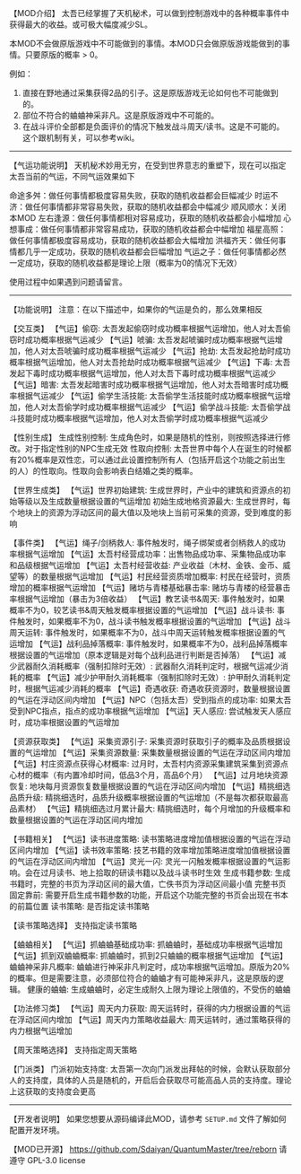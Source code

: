 【MOD介绍】
太吾已经掌握了天机秘术，可以做到控制游戏中的各种概率事件中获得最大的收益。或可极大幅度减少SL。

本MOD不会做原版游戏中不可能做到的事情。本MOD只会做原版游戏能做到的事情。只要原版的概率 > 0。

例如：
1. 直接在野地通过采集获得2品的引子。这是原版游戏无论如何也不可能做到的。
2. 部位不符合的蛐蛐神采非凡。这是原版游戏中不可能的。
3. 在战斗评价全部都是负面评价的情况下触发战斗周天/读书。这是不可能的。这个跟机制有关，可以参考wiki。

---

【气运功能说明】
天机秘术妙用无穷，在受到世界意志的重塑下，现在可以指定太吾当前的气运，不同气运效果如下

命途多舛：做任何事情都极度容易失败，获取的随机收益都会巨幅减少
时运不济：做任何事情都非常容易失败，获取的随机收益都会中幅减少
顺风顺水：关闭本MOD
左右逢源：做任何事情都相对容易成功，获取的随机收益都会小幅增加
心想事成：做任何事情都非常容易成功，获取的随机收益都会中幅增加
福星高照：做任何事情都极度容易成功，获取的随机收益都会大幅增加
洪福齐天：做任何事情都几乎一定成功，获取的随机收益都会巨幅增加
气运之子：做任何事情都必然一定成功，获取的随机收益都是理论上限（概率为0的情况下无效）

使用过程中如果遇到问题请留言。

---

【功能说明】
注意：在以下描述中，如果你的气运是负的，那么效果相反

【交互类】
【气运】偷窃: 太吾发起偷窃时成功概率根据气运增加，他人对太吾偷窃时成功概率根据气运减少
【气运】唬骗: 太吾发起唬骗时成功概率根据气运增加，他人对太吾唬骗时成功概率根据气运减少
【气运】抢劫: 太吾发起抢劫时成功概率根据气运增加，他人对太吾抢劫时成功概率根据气运减少
【气运】下毒: 太吾发起下毒时成功概率根据气运增加，他人对太吾下毒时成功概率根据气运减少
【气运】暗害: 太吾发起暗害时成功概率根据气运增加，他人对太吾暗害时成功概率根据气运减少
【气运】偷学生活技能: 太吾偷学生活技能时成功概率根据气运增加，他人对太吾偷学时成功概率根据气运减少
【气运】偷学战斗技能: 太吾偷学战斗技能时成功概率根据气运增加，他人对太吾偷学时成功概率根据气运减少

【性别生成】
生成性别控制: 生成角色时，如果是随机的性别，则按照选择进行修改。对于指定性别的NPC生成无效
性取向控制: 太吾世界中每个人在诞生的时候都有20%概率是双性恋，可以通过此设置控制所有人（包括开启这个功能之前出生的人）的性取向。性取向会影响表白结婚之类的概率。

【世界生成类】
【气运】世界初始建筑: 生成世界时，产业中的建筑和资源点的初始等级以及生成数量根据设置的气运增加
初始生成地格资源最大: 生成世界时，每个地块上的资源为浮动区间的最大值以及地块上当前可采集的资源，受到难度的影响

【事件类】
【气运】绳子/剑柄救人: 事件触发时，绳子绑架或者剑柄救人的成功率根据气运增加
【气运】太吾村经营成功率：出售物品成功率、采集物品成功率和品级根据气运增加
【气运】太吾村经营收益: 产业收益（木材、金铁、金币、威望等）的数量根据气运增加
【气运】村民经营资质增加概率: 村民在经营时，资质增加的概率根据气运增加
【气运】赌坊与青楼基础暴击率: 赌坊与青楼的经营暴击率根据气运增加（暴击为3倍收益）
【气运】教艺读书&周天: 事件触发时，如果概率不为0，较艺读书&周天触发概率根据设置的气运增加
【气运】战斗读书: 事件触发时，如果概率不为0，战斗读书触发概率根据设置的气运增加
【气运】战斗周天运转: 事件触发时，如果概率不为0，战斗中周天运转触发概率根据设置的气运增加
【气运】战利品掉落概率: 事件触发时，如果概率不为0，战利品掉落概率根据设置的气运增加（原本逻辑是对每个战利品进行判断是否掉落）
【气运】减少武器耐久消耗概率（强制扣除时无效）: 武器耐久消耗判定时，根据气运减少消耗的概率
【气运】减少护甲耐久消耗概率（强制扣除时无效）: 护甲耐久消耗判定时，根据气运减少消耗的概率
【气运】奇遇收获: 奇遇收获资源时，数量根据设置的气运在浮动区间内增加
【气运】NPC（包括太吾）受到指点的成功率: 如果太吾受到NPC指点，指点的成功率根据气运增加
【气运】天人感应: 尝试触发天人感应时，成功率根据设置的气运增加

【资源获取类】
【气运】采集资源引子: 采集资源时获取引子的概率及品质根据设置的气运增加
【气运】采集资源数量: 采集数量根据设置的气运在浮动区间内增加
【气运】村庄资源点获得心材概率: 过月时，太吾村内资源采集建筑采集到资源点心材的概率（有内置冷却时间，低品3个月，高品6个月）
【气运】过月地块资源恢复: 地块每月资源恢复数量根据设置的气运在浮动区间内增加
【气运】精挑细选品质升级: 精挑细选时，品质升级概率根据设置的气运增加（不是每次都获取最高品素材）
【气运】精挑细选过月累计最大: 精挑细选时，每个月增加的升级概率和数量根据设置的气运在浮动区间内增加

【书籍相关】
【气运】读书进度策略: 读书策略进度增加值根据设置的气运在浮动区间内增加
【气运】读书效率策略: 技艺书籍的效率增加策略进度增加值根据设置的气运在浮动区间内增加
【气运】灵光一闪: 灵光一闪触发概率根据设置的气运影响。会在过月读书、地上拾取的研读书籍以及战斗读书时生效
生成书籍参数: 生成书籍时，完整的书页为浮动区间的最大值，亡佚书页为浮动区间最小值
完整书页固定靠前: 需要开启生成书籍参数的功能，开启这个功能完整的书页会出现在书本的前篇位置
读书策略: 是否指定读书策略

【读书策略选择】
支持指定读书策略

【蛐蛐相关】
【气运】抓蛐蛐基础成功率: 抓蛐蛐时，基础成功率根据气运增加
【气运】抓到双蛐蛐概率: 抓蛐蛐时，抓到2只蛐蛐的概率根据气运增加
【气运】蛐蛐神采非凡概率: 蛐蛐进行神采非凡判定时，成功率根据气运增加。原版为20%的概率。但是需要注意，必须部位符合的蛐蛐才有可能神采非凡，这是原版的逻辑。
健康的蛐蛐: 生成蛐蛐时，必定生成耐久上限为理论上限值的，不受伤的蛐蛐

【功法修习类】
【气运】周天内力获取: 周天运转时，获得的内力根据设置的气运在浮动区间内增加
【气运】周天内力策略收益最大: 周天运转时，通过策略获得的内力根据气运增加

【周天策略选择】
支持指定周天策略

【门派类】
门派初始支持度: 太吾第一次向门派发出拜帖的时候，会默认获取部分人的支持度，具体的人员是随机的，开启后会获取尽可能高品人员的支持度。理论上这获取的支持度会更高

---

【开发者说明】
如果您想要从源码编译此MOD，请参考 `SETUP.md` 文件了解如何配置开发环境。

【MOD已开源】
https://github.com/Sdaiyan/QuantumMaster/tree/reborn
请遵守 GPL-3.0 license
